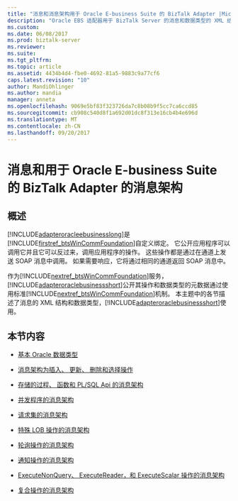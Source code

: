 ```yaml
---
title: "消息和消息架构用于 Oracle E-business Suite 的 BizTalk Adapter |Microsoft 文档"
description: "Oracle EBS 适配器用于 BizTalk Server 的消息和数据类型的 XML 结构"
ms.custom: 
ms.date: 06/08/2017
ms.prod: biztalk-server
ms.reviewer: 
ms.suite: 
ms.tgt_pltfrm: 
ms.topic: article
ms.assetid: 4434b4d4-fbe0-4692-81a5-9883c9a77cf6
caps.latest.revision: "10"
author: MandiOhlinger
ms.author: mandia
manager: anneta
ms.openlocfilehash: 9069e5bf83f323726da7c8b08b9f5cc7ca6ccd85
ms.sourcegitcommit: cb908c540d8f1a692d01dc8f313e16cb4b4e696d
ms.translationtype: MT
ms.contentlocale: zh-CN
ms.lasthandoff: 09/20/2017
---
```

# <a name="messages-and-message-schemas-for-biztalk-adapter-for-oracle-e-business-suite"></a>消息和用于 Oracle E-business Suite 的 BizTalk Adapter 的消息架构

## <a name="overview"></a>概述
[!INCLUDE[adapteroracleebusinesslong](../../includes/adapteroracleebusinesslong-md.md)]是[!INCLUDE[firstref_btsWinCommFoundation](../../includes/firstref-btswincommfoundation-md.md)]自定义绑定。 它公开应用程序可以调用它并且它可以反过来，调用应用程序的操作。 这些操作都是通过在通道上发送 SOAP 消息中调用。 如果需要响应，它将通过相同的通道返回 SOAP 消息中。  
  
 作为[!INCLUDE[nextref_btsWinCommFoundation](../../includes/nextref-btswincommfoundation-md.md)]服务，[!INCLUDE[adapteroraclebusinessshort](../../includes/adapteroraclebusinessshort-md.md)]公开其操作和数据类型的元数据通过使用标准[!INCLUDE[nextref_btsWinCommFoundation](../../includes/nextref-btswincommfoundation-md.md)]机制。 本主题中的各节描述了消息的 XML 结构和数据类型，[!INCLUDE[adapteroraclebusinessshort](../../includes/adapteroraclebusinessshort-md.md)]使用。  
  
## <a name="in-this-section"></a>本节内容  
  
-   [基本 Oracle 数据类型](../../adapters-and-accelerators/adapter-oracle-ebs/basic-oracle-data-types2.md)  
  
-   [消息架构为插入、 更新、 删除和选择操作](../../adapters-and-accelerators/adapter-oracle-ebs/message-schemas-for-insert-update-delete-and-select-operations.md)  
  
-   [存储的过程、 函数和 PL/SQL Api 的消息架构](../../adapters-and-accelerators/adapter-oracle-ebs/message-schemas-for-stored-procedures-functions-and-pl-sql-apis.md)  
  
-   [并发程序的消息架构](../../adapters-and-accelerators/adapter-oracle-ebs/message-schemas-for-concurrent-programs.md)  
  
-   [请求集的消息架构](../../adapters-and-accelerators/adapter-oracle-ebs/message-schemas-for-request-sets.md)  
  
-   [特殊 LOB 操作的消息架构](../../adapters-and-accelerators/adapter-oracle-ebs/message-schemas-for-special-lob-operations1.md)  
  
-   [轮询操作的消息架构](../../adapters-and-accelerators/adapter-oracle-ebs/message-schemas-for-the-polling-operations1.md)  
  
-   [通知操作的消息架构](../../adapters-and-accelerators/adapter-oracle-ebs/message-schemas-for-the-notification-operation2.md)  
  
-   [ExecuteNonQuery、 ExecuteReader，和 ExecuteScalar 操作的消息架构](../../adapters-and-accelerators/adapter-oracle-ebs/executenonquery-executereader-and-executescalar-message-schemas.md)  
  
-   [复合操作的消息架构](../../adapters-and-accelerators/adapter-oracle-ebs/message-schemas-for-the-composite-operation1.md)  
  